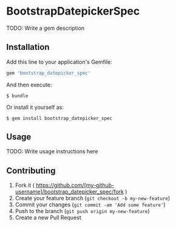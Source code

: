 # BootstrapDatepickerSpec

TODO: Write a gem description

## Installation

Add this line to your application's Gemfile:

```ruby
gem 'bootstrap_datepicker_spec'
```

And then execute:

    $ bundle

Or install it yourself as:

    $ gem install bootstrap_datepicker_spec

## Usage

TODO: Write usage instructions here

## Contributing

1. Fork it ( https://github.com/[my-github-username]/bootstrap_datepicker_spec/fork )
2. Create your feature branch (`git checkout -b my-new-feature`)
3. Commit your changes (`git commit -am 'Add some feature'`)
4. Push to the branch (`git push origin my-new-feature`)
5. Create a new Pull Request

